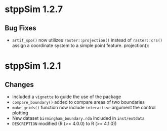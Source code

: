 # stppSim 1.2.7

## Bug Fixes

- `artif_spo()` now utilizes `raster::projection()` instead of `raster::crs()` assign a coordinate system to a simple point feature.
projection(): 


# stppSim 1.2.1

## Changes

- Included a `vignette` to guide the use of the package
- `compare_boundary()` added to compare areas of two boundaries
- `make_grids()` function now include `interactive` argument the control plotting  
- New dataset `birmingham_boundary.rda` included in `inst/extdata`
- `DESCRIPTION` modified (R (>= 4.0.0) to R (>= 4.1.0))

